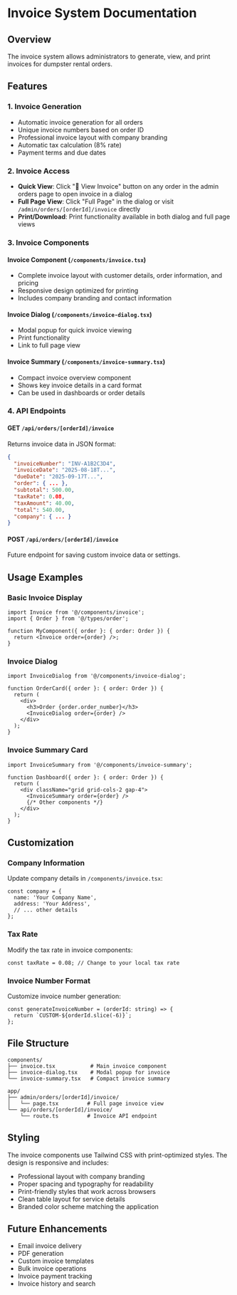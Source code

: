# Invoice System Documentation

## Overview

The invoice system allows administrators to generate, view, and print invoices for dumpster rental orders.

## Features

### 1. Invoice Generation

- Automatic invoice generation for all orders
- Unique invoice numbers based on order ID
- Professional invoice layout with company branding
- Automatic tax calculation (8% rate)
- Payment terms and due dates

### 2. Invoice Access

- **Quick View**: Click "📄 View Invoice" button on any order in the admin orders page to open invoice in a dialog
- **Full Page View**: Click "Full Page" in the dialog or visit `/admin/orders/[orderId]/invoice` directly
- **Print/Download**: Print functionality available in both dialog and full page views

### 3. Invoice Components

#### Invoice Component (`/components/invoice.tsx`)

- Complete invoice layout with customer details, order information, and pricing
- Responsive design optimized for printing
- Includes company branding and contact information

#### Invoice Dialog (`/components/invoice-dialog.tsx`)

- Modal popup for quick invoice viewing
- Print functionality
- Link to full page view

#### Invoice Summary (`/components/invoice-summary.tsx`)

- Compact invoice overview component
- Shows key invoice details in a card format
- Can be used in dashboards or order details

### 4. API Endpoints

#### GET `/api/orders/[orderId]/invoice`

Returns invoice data in JSON format:

```json
{
  "invoiceNumber": "INV-A1B2C3D4",
  "invoiceDate": "2025-08-18T...",
  "dueDate": "2025-09-17T...",
  "order": { ... },
  "subtotal": 500.00,
  "taxRate": 0.08,
  "taxAmount": 40.00,
  "total": 540.00,
  "company": { ... }
}
```

#### POST `/api/orders/[orderId]/invoice`

Future endpoint for saving custom invoice data or settings.

## Usage Examples

### Basic Invoice Display

```tsx
import Invoice from '@/components/invoice';
import { Order } from '@/types/order';

function MyComponent({ order }: { order: Order }) {
  return <Invoice order={order} />;
}
```

### Invoice Dialog

```tsx
import InvoiceDialog from '@/components/invoice-dialog';

function OrderCard({ order }: { order: Order }) {
  return (
    <div>
      <h3>Order {order.order_number}</h3>
      <InvoiceDialog order={order} />
    </div>
  );
}
```

### Invoice Summary Card

```tsx
import InvoiceSummary from '@/components/invoice-summary';

function Dashboard({ order }: { order: Order }) {
  return (
    <div className="grid grid-cols-2 gap-4">
      <InvoiceSummary order={order} />
      {/* Other components */}
    </div>
  );
}
```

## Customization

### Company Information

Update company details in `/components/invoice.tsx`:

```tsx
const company = {
  name: 'Your Company Name',
  address: 'Your Address',
  // ... other details
};
```

### Tax Rate

Modify the tax rate in invoice components:

```tsx
const taxRate = 0.08; // Change to your local tax rate
```

### Invoice Number Format

Customize invoice number generation:

```tsx
const generateInvoiceNumber = (orderId: string) => {
  return `CUSTOM-${orderId.slice(-6)}`;
};
```

## File Structure

```
components/
├── invoice.tsx           # Main invoice component
├── invoice-dialog.tsx    # Modal popup for invoice
└── invoice-summary.tsx   # Compact invoice summary

app/
├── admin/orders/[orderId]/invoice/
│   └── page.tsx         # Full page invoice view
└── api/orders/[orderId]/invoice/
    └── route.ts         # Invoice API endpoint
```

## Styling

The invoice components use Tailwind CSS with print-optimized styles. The design is responsive and includes:

- Professional layout with company branding
- Proper spacing and typography for readability
- Print-friendly styles that work across browsers
- Clean table layout for service details
- Branded color scheme matching the application

## Future Enhancements

- Email invoice delivery
- PDF generation
- Custom invoice templates
- Bulk invoice operations
- Invoice payment tracking
- Invoice history and search
